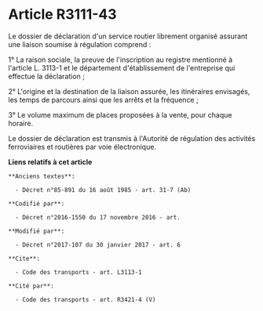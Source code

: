 # Article R3111-43

Le dossier de déclaration d'un service routier librement organisé assurant une liaison soumise à régulation comprend : 

1° La raison sociale, la preuve de l'inscription au registre mentionné à l'article L. 3113-1 et le département
d'établissement de l'entreprise qui effectue la déclaration ; 

2° L'origine et la destination de la liaison assurée, les itinéraires envisagés, les temps de parcours ainsi que les arrêts
et la fréquence ; 

3° Le volume maximum de places proposées à la vente, pour chaque horaire. 

Le dossier de déclaration est transmis à l'Autorité de régulation des activités ferroviaires et routières par voie
électronique.

**Liens relatifs à cet article**

	**Anciens textes**:

	  - Décret n°85-891 du 16 août 1985 - art. 31-7 (Ab)

	**Codifié par**:

	  - Décret n°2016-1550 du 17 novembre 2016 - art.

	**Modifié par**:

	  - Décret n°2017-107 du 30 janvier 2017 - art. 6

	**Cite**:

	  - Code des transports - art. L3113-1

	**Cité par**:

	  - Code des transports - art. R3421-4 (V)
